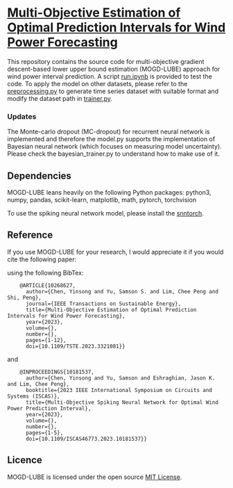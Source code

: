# [Multi-Objective Estimation of Optimal Prediction Intervals for Wind Power Forecasting](https://github.com/icarusunimelb/Multi-objective-gradient-descent-wind-power-interval-prediction)
This repository contains the source code for multi-objective gradient descent-based lower upper bound estimation (MOGD-LUBE) approach for wind power interval prediction.
A script [run.ipynb](https://github.com/icarusunimelb/Multi-objective-gradient-descent-wind-power-interval-prediction/blob/main/run.ipynb) is provided to test the code. To apply the model on other datasets, please refer to the [preprocessing.py](https://github.com/icarusunimelb/Multi-objective-gradient-descent-wind-power-interval-prediction/blob/main/preprocessing.py) to generate time series dataset with suitable format and modify the dataset path in [trainer.py](https://github.com/icarusunimelb/Multi-objective-gradient-descent-wind-power-interval-prediction/blob/main/trainer.py).  
### Updates 
The Monte-carlo dropout (MC-dropout) for recurrent neural network is implemented and therefore the model.py supports the implementation of Bayesian neural network (which focuses on measuring model uncertainty). Please check the bayesian_trainer.py to understand how to make use of it. 

## Dependencies
MOGD-LUBE leans heavily on the following Python packages: python3, numpy, pandas, scikit-learn, matplotlib, math, pytorch, torchvision

To use the spiking neural network model, please install the [snntorch](https://snntorch.readthedocs.io/en/latest). 

## Reference 
If you use MOGD-LUBE for your research, I would appreciate it if you would cite the following paper: 

using the following BibTex:
```
    @ARTICLE{10268627,
      author={Chen, Yinsong and Yu, Samson S. and Lim, Chee Peng and Shi, Peng},
      journal={IEEE Transactions on Sustainable Energy}, 
      title={Multi-Objective Estimation of Optimal Prediction Intervals for Wind Power Forecasting}, 
      year={2023},
      volume={},
      number={},
      pages={1-12},
      doi={10.1109/TSTE.2023.3321081}}
```
and 
```
    @INPROCEEDINGS{10181537,
      author={Chen, Yinsong and Yu, Samson and Eshraghian, Jason K. and Lim, Chee Peng},
      booktitle={2023 IEEE International Symposium on Circuits and Systems (ISCAS)}, 
      title={Multi-Objective Spiking Neural Network for Optimal Wind Power Prediction Interval}, 
      year={2023},
      volume={},
      number={},
      pages={1-5},
      doi={10.1109/ISCAS46773.2023.10181537}}
```

## Licence
MOGD-LUBE is licensed under the open source [MIT License](https://github.com/icarusunimelb/Multi-objective-gradient-descent-wind-power-interval-prediction/blob/main/LICENSE.md).
